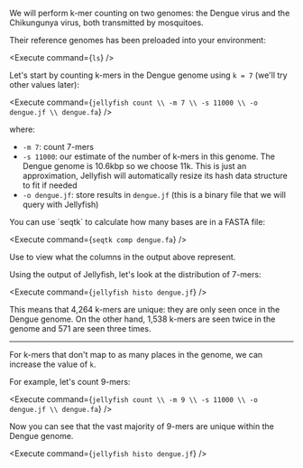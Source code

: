 <script>
import Alert from "$components/Alert.svelte";
import Execute from "$components/Execute.svelte";
</script>

We will perform k-mer counting on two genomes: the Dengue virus and the Chikungunya virus, both transmitted by mosquitoes.

Their reference genomes has been preloaded into your environment:

<Execute command={`ls`} />

Let's start by counting k-mers in the Dengue genome using `k = 7` (we'll try other values later):

<Execute command={`jellyfish count \\ -m 7 \\ -s 11000 \\ -o dengue.jf \\ dengue.fa`} />

where:

- `-m 7`: count 7-mers
- `-s 11000`: our estimate of the number of k-mers in this genome. The Dengue genome is 10.6kbp so we choose 11k. This is just an approximation, Jellyfish will automatically resize its hash data structure to fit if needed
- `-o dengue.jf`: store results in `dengue.jf` (this is a binary file that we will query with Jellyfish)

<Alert>
   You can use `seqtk` to calculate how many bases are in a FASTA file:

<Execute command={`seqtk comp dengue.fa`} />

Use <Execute inline command="seqtk comp" /> to view what the columns in the output above represent.
</Alert>

Using the output of Jellyfish, let's look at the distribution of 7-mers:

<Execute command={`jellyfish histo dengue.jf`} />

This means that 4,264 k-mers are unique: they are only seen once in the Dengue genome. On the other hand, 1,538 k-mers are seen twice in the genome and 571 are seen three times.

<hr />

For k-mers that don't map to as many places in the genome, we can increase the value of `k`.

For example, let's count 9-mers:

<Execute command={`jellyfish count \\ -m 9 \\ -s 11000 \\ -o dengue.jf \\ dengue.fa`} />

Now you can see that the vast majority of 9-mers are unique within the Dengue genome.

<Execute command={`jellyfish histo dengue.jf`} />
